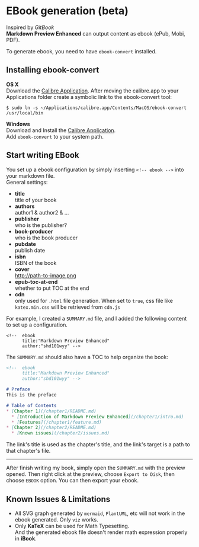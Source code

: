 # EBook generation (beta)
Inspired by *GitBook*  
**Markdown Preview Enhanced** can output content as ebook (ePub, Mobi, PDF).   

To generate ebook, you need to have `ebook-convert` installed.  

## Installing ebook-convert
**OS X**  
Download the [Calibre Application](https://calibre-ebook.com/download). After moving the calibre.app to your Applications folder create a symbolic link to the ebook-convert tool:
```shell
$ sudo ln -s ~/Applications/calibre.app/Contents/MacOS/ebook-convert /usr/local/bin
```
**Windows**  
Download and Install the [Calibre Application](https://calibre-ebook.com/download).  
Add `ebook-convert` to your system path.


## Start writing EBook    
You set up a ebook configuration by simply inserting `<!-- ebook -->` into your markdown file.  
General settings:   
* **title**  
title of your book  
* **authors**  
author1 & author2 & ...  
* **publisher**  
who is the publisher?  
* **book-producer**  
who is the book producer  
* **pubdate**  
publish date  
* **isbn**  
ISBN of the book  
* **cover**  
http://path-to-image.png  
* **epub-toc-at-end**  
whether to put TOC at the end
* **cdn**  
only used for `.html` file generation. When set to `true`, css file like `katex.min.css` will be retrieved from `cdn.js`

For example, I created a `SUMMARY.md` file, and I added the following content to set up a configuration.
```
<!--  ebook
      title:"Markdown Preview Enhanced"
      author:"shd101wyy" -->
```

The `SUMMARY.md` should also have a TOC to help organize the book:
```markdown
<!--  ebook
      title:"Markdown Preview Enhanced"
      author:"shd101wyy" -->

# Preface  
This is the preface

# Table of Contents
* [Chapter 1](/chapter1/README.md)
  * [Introduction of Markdown Preview Enhanced](/chapter1/intro.md)
  * [Features](/chapter1/feature.md)
* [Chapter 2](/chapter2/README.md)
  * [Known issues](/chapter2/issues.md)
```

The link's title is used as the chapter's title, and the link's target is a path to that chapter's file.  

---

After finish writing my book, simply open the `SUMMARY.md` with the preview opened. Then right click at the preview, choose `Export to Disk`, then choose `EBOOK` option. You can then export your ebook.

## Known Issues & Limitations
* All SVG graph generated by `mermaid`, `PlantUML`, etc will not work in the ebook generated. Only `viz` works.   
* Only **KaTeX** can be used for Math Typesetting.   
  And the generated ebook file doesn't render math expression properly in **iBook**.
